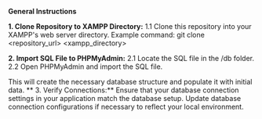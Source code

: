 **General Instructions**

**1. Clone Repository to XAMPP Directory:**
   1.1 Clone this repository into your XAMPP's web server directory.
       Example command: git clone <repository_url> <xampp_directory>

**2. Import SQL File to PHPMyAdmin:**
   2.1 Locate the SQL file in the /db folder.
   2.2 Open PHPMyAdmin and import the SQL file.

   This will create the necessary database structure and populate it with initial data.
**
3. Verify Connections:**
   Ensure that your database connection settings in your application match the database setup.
   Update database connection configurations if necessary to reflect your local environment.
